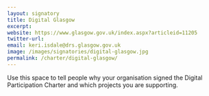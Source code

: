 ```yaml
---
layout: signatory
title: Digital Glasgow
excerpt: 
website: https://www.glasgow.gov.uk/index.aspx?articleid=11205
twitter-url: 
email: keri.isdale@drs.glasgow.gov.uk
image: /images/signatories/digital-glasgow.jpg
permalink: /charter/digital-glasgow/
---
```


Use this space to tell people why your organisation signed the Digital Participation Charter and which projects you are supporting.